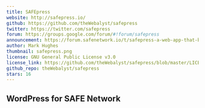 ```yaml
---
title: SAFEpress
website: http://safepress.io/
github: https://github.com/theWebalyst/safepress
twitter: https://twitter.com/safepress
forum: https://groups.google.com/forum/#!forum/safepress
announcement: https://forum.safenetwork.io/t/safepress-a-web-app-that-builds-websites-blogs-on-safe-network/4417
author: Mark Hughes
thumbnail: safepress.png
license: GNU General Public License v3.0
license_link: https://github.com/theWebalyst/safepress/blob/master/LICENSE
github_repo: theWebalyst/safepress
stars: 16
---
```


## WordPress for SAFE Network
